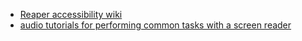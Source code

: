 
* [Reaper accessibility wiki](https://reaperaccessibility.com/index.php/Main_Page)
* [audio tutorials for performing common tasks with a screen reader](https://nextcloud.danielwproductions.com/index.php/s/aLPkZka2Yk2Pk9H)
